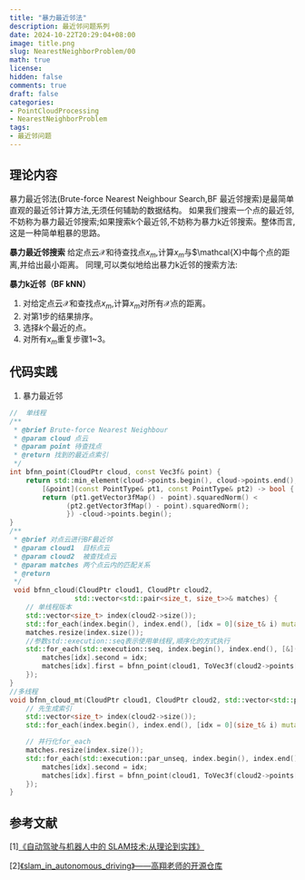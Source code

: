 ```yaml
---
title: "暴力最近邻法"
description: 最近邻问题系列
date: 2024-10-22T20:29:04+08:00
image: title.png
slug: NearestNeighborProblem/00
math: true
license: 
hidden: false
comments: true
draft: false
categories:
- PointCloudProcessing
- NearestNeighborProblem
tags:
- 最近邻问题
---
```

## 理论内容
暴力最近邻法(Brute-force Nearest Neighbour Search,BF 最近邻搜索)是最简单直观的最近邻计算方法,无须任何辅助的数据结构。
如果我们搜索一个点的最近邻,不妨称为暴力最近邻搜索;如果搜索k个最近邻,不妨称为暴力k近邻搜索。整体而言,这是一种简单粗暴的思路。

**暴力最近邻搜索**   给定点云$\mathcal{X}$和待查找点$x_m$,计算$x_m$与$\mathcal{X}中每个点的距离,并给出最小距离。
同理,可以类似地给出暴力k近邻的搜索方法:

**暴力k近邻（BF kNN）**
    
1. 对给定点云$\mathcal{X}$和查找点$x_m$,计算$x_m$对所有$\mathcal{X}$点的距离。
2. 对第1步的结果排序。
3. 选择$k$个最近的点。
4. 对所有$x_m$重复步骤1~3。
## 代码实践
1. 暴力最近邻

``` C++
//  单线程
/**
 * @brief Brute-force Nearest Neighbour
 * @param cloud 点云
 * @param point 待查找点
 * @return 找到的最近点索引
 */
int bfnn_point(CloudPtr cloud, const Vec3f& point) {
    return std::min_element(cloud->points.begin(), cloud->points.end(),
        [&point](const PointType& pt1, const PointType& pt2) -> bool {
        return (pt1.getVector3fMap() - point).squaredNorm() <
              (pt2.getVector3fMap() - point).squaredNorm();
              }) -cloud->points.begin();
}
/**
 * @brief 对点云进行BF最近邻
 * @param cloud1  目标点云
 * @param cloud2  被查找点云
 * @param matches 两个点云内的匹配关系
 * @return
 */
 void bfnn_cloud(CloudPtr cloud1, CloudPtr cloud2, 
                std::vector<std::pair<size_t, size_t>>& matches) {
    // 单线程版本
    std::vector<size_t> index(cloud2->size());
    std::for_each(index.begin(), index.end(), [idx = 0](size_t& i) mutable { i = idx++; });
    matches.resize(index.size());
    //参数std::execution::seq表示使用单线程,顺序化的方式执行
    std::for_each(std::execution::seq, index.begin(), index.end(), [&](auto idx) {
        matches[idx].second = idx;
        matches[idx].first = bfnn_point(cloud1, ToVec3f(cloud2->points[idx]));
    });
}
//多线程
void bfnn_cloud_mt(CloudPtr cloud1, CloudPtr cloud2, std::vector<std::pair<size_t, size_t>>& matches) {
    // 先生成索引
    std::vector<size_t> index(cloud2->size());
    std::for_each(index.begin(), index.end(), [idx = 0](size_t& i) mutable { i = idx++; });

    // 并行化for_each
    matches.resize(index.size());
    std::for_each(std::execution::par_unseq, index.begin(), index.end(), [&](auto idx) {
        matches[idx].second = idx;
        matches[idx].first = bfnn_point(cloud1, ToVec3f(cloud2->points[idx]));
    });
}

```
## 参考文献
[1][《自动驾驶与机器人中的 SLAM技术:从理论到实践》](https://product.dangdang.com/11478791697.html)

[2][《slam_in_autonomous_driving》——高翔老师的开源仓库](https://github.com/gaoxiang12/slam_in_autonomous_driving/tree/master)
